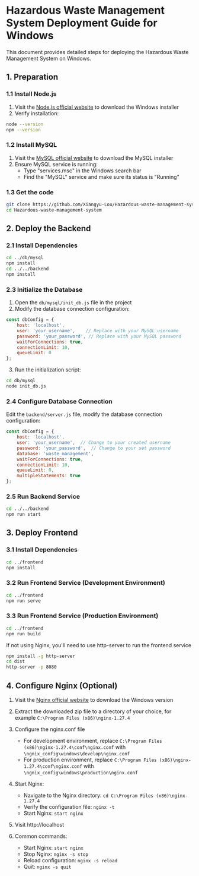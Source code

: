 # Hazardous Waste Management System Deployment Guide for Windows

This document provides detailed steps for deploying the Hazardous Waste Management System on Windows.

## 1. Preparation

### 1.1 Install Node.js

1. Visit the [Node.js official website](https://nodejs.org/) to download the Windows installer
2. Verify installation:
```bash
node --version
npm --version
```

### 1.2 Install MySQL

1. Visit the [MySQL official website](https://dev.mysql.com/downloads/installer/) to download the MySQL installer
2. Ensure MySQL service is running:
   - Type "services.msc" in the Windows search bar
   - Find the "MySQL" service and make sure its status is "Running"

### 1.3 Get the code
```bash
git clone https://github.com/Xiangyu-Lou/Hazardous-waste-management-system.git
cd Hazardous-waste-management-system
```
## 2. Deploy the Backend

### 2.1 Install Dependencies

```bash
cd ../db/mysql
npm install
cd ../../backend
npm install
```

### 2.3 Initialize the Database

1. Open the `db/mysql/init_db.js` file in the project
2. Modify the database connection configuration:
```javascript
const dbConfig = {
    host: 'localhost',
    user: 'your_username',    // Replace with your MySQL username
    password: 'your_password', // Replace with your MySQL password
    waitForConnections: true,
    connectionLimit: 10,
    queueLimit: 0
};
```
3. Run the initialization script:
```bash
cd db/mysql
node init_db.js
```

### 2.4 Configure Database Connection

Edit the `backend/server.js` file, modify the database connection configuration:
```javascript
const dbConfig = {
    host: 'localhost',
    user: 'your_username',  // Change to your created username
    password: 'your_password',  // Change to your set password
    database: 'waste_management',
    waitForConnections: true,
    connectionLimit: 10,
    queueLimit: 0,
    multipleStatements: true
};
```

### 2.5 Run Backend Service
```bash
cd ../../backend
npm run start
```

## 3. Deploy Frontend

### 3.1 Install Dependencies
```bash
cd ../frontend
npm install
```

### 3.2 Run Frontend Service (Development Environment)
```bash
cd ../frontend
npm run serve
```

### 3.3 Run Frontend Service (Production Environment)
```bash
cd ../frontend
npm run build
```
If not using Nginx, you'll need to use http-server to run the frontend service
```bash
npm install -g http-server
cd dist
http-server -p 8080
```

## 4. Configure Nginx (Optional)

1. Visit the [Nginx official website](http://nginx.org/en/download.html) to download the Windows version
2. Extract the downloaded zip file to a directory of your choice, for example `C:\Program Files (x86)\nginx-1.27.4`
3. Configure the nginx.conf file
   - For development environment, replace `C:\Program Files (x86)\nginx-1.27.4\conf\nginx.conf` with `\ngnix_config\windows\develop\nginx.conf`
   - For production environment, replace `C:\Program Files (x86)\nginx-1.27.4\conf\nginx.conf` with `\ngnix_config\windows\production\nginx.conf`

4. Start Nginx:
   - Navigate to the Nginx directory: `cd C:\Program Files (x86)\nginx-1.27.4`
   - Verify the configuration file: `nginx -t`
   - Start Nginx: `start nginx`

5. Visit http://localhost

6. Common commands:
   - Start Nginx: `start nginx`
   - Stop Nginx: `nginx -s stop`
   - Reload configuration: `nginx -s reload`
   - Quit: `nginx -s quit`




